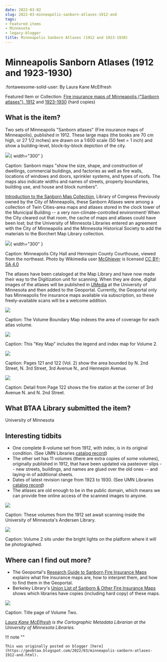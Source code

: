 ```yaml
---
date: 2022-03-02
slug: 2022-03-minneapolis-sanborn-atlases-1912-and
tags:
- Featured items
- Minnesota
- legacy-blogger
title: Minneapolis Sanborn Atlases (1912 and 1923-1930)
---
```


# Minneapolis Sanborn Atlases (1912 and 1923-1930)

:fontawesome-solid-user: By Laura Kane McElfresh 

Featured Item or Collection: [Fire insurance maps of Minneapolis ("Sanborn atlases"), 1912](https://primo.lib.umn.edu/permalink/f/11uk8fo/UMN_ALMA21897992640001701) and [1923-1930](https://primo.lib.umn.edu/permalink/f/11uk8fo/UMN_ALMA21900635990001701) (hard copies)

## What is the item? 

Two sets of Minneapolis "Sanborn atlases" (Fire insurance maps of Minneapolis), published in 1912. These large maps (the books are 70 cm high, or 27 1/2 inches) are drawn on a 1:600 scale (50 feet = 1 inch) and show a building-level, block-by-block depiction of the city. 

[![](https://blogger.googleusercontent.com/img/a/AVvXsEjBYR9aYcyQ8LVEpe8vwdo_6PevZcvz-VW9Quv8IYLPO_BIKUQHEVVKgMTdwQ02gIswgrZmKOc9rVUgP-_zYQJpTGtkVYGVaIyh89eqnR-xVf4zYoNOGNnAyLJrphJJ5VWerp66eUWRxGwup9P3De7RebACFTfey-BVAOaWcgU0LPigqDVACS-TD__W=s320)](https://blogger.googleusercontent.com/img/a/AVvXsEjBYR9aYcyQ8LVEpe8vwdo_6PevZcvz-VW9Quv8IYLPO_BIKUQHEVVKgMTdwQ02gIswgrZmKOc9rVUgP-_zYQJpTGtkVYGVaIyh89eqnR-xVf4zYoNOGNnAyLJrphJJ5VWerp66eUWRxGwup9P3De7RebACFTfey-BVAOaWcgU0LPigqDVACS-TD__W=s2058){ width="300" }

<!-- more -->

 Caption: Sanborn maps "show the size, shape, and construction of dwellings, commercial buildings, and factories as well as fire walls, locations of windows and doors, sprinkler systems, and types of roofs. The maps also indicate widths and names of streets, property boundaries, building use, and house and block numbers".
 
[Introduction to the Sanborn Map Collection](https://www.loc.gov/rr/geogmap/sanborn/san4a1.html), Library of Congress Previously owned by the City of Minneapolis, these Sanborn Atlases were among a collection of Twin Cities-area maps and atlases stored in the clock tower of the Municipal Building -- a very non-climate-controlled environment! When the City cleared out that room, the cache of maps and atlases could have been lost; but the University of Minnesota Libraries entered an agreement with the City of Minneapolis and the Minnesota Historical Society to add the materials to the Borchert Map Library collection. 

[![](https://lh3.googleusercontent.com/KSNndDs9CBy03g8hvA9Abm2fdPxIVyjjsO8btJHhngCEXpN-U75m7fevHMv4NiI1rXqe-_YuMZY-rLyJEc11c7vjYZvyboEHXqSc0qyRonuhCQIXxcQLc1L0pRYj839231ZAuCZc)](https://en.wikipedia.org/wiki/Minneapolis_City_Hall){ width="300" }

Caption: Minneapolis City Hall and Hennepin County Courthouse, viewed from the northeast. Photo by Wikimedia user [McGhiever](https://commons.wikimedia.org/wiki/User:McGhiever) is licensed [CC BY-SA 4.0](https://creativecommons.org/licenses/by-sa/4.0) 

The atlases have been cataloged at the Map Library and have now made their way to the Digitization unit for scanning. When they are done, digital images of the atlases will be published in [UMedia](https://umedia.lib.umn.edu/) at the University of Minnesota and then added to the Geoportal. Currently, the Geoportal only has Minneapolis fire insurance maps available via subscription, so these freely-available scans will be a welcome addition. 

![](https://lh6.googleusercontent.com/2W8KB2RyrjaP_1TDnmUGc9y6KhJS4W3y2fhe2F3WnxVj_gk0XdLlFV-FKky5vluc3qg3bXMhRWV7VTUC55Iy8t6fCJEC3iqmH-ZFKrWAfvzVZXcg8ov9knKQoWil2uEgeY-zBmxh) 

Caption: The Volume Boundary Map indexes the area of coverage for each atlas volume. 

![](https://lh4.googleusercontent.com/aEnRXWfArSyaMhsDWXtDZE3jyCGM1UcU2saBv7Dtb8RVtsJwO7qlBOF8QM_LC2KpzpmXDrqGpRnUqGD1FCtprZDlAC8MZDdk_ntEO_xGkUiOCbEXoIe6ILyZnRk60pJobjLSsrIO) 

Caption: This "Key Map" includes the legend and index map for Volume 2. 

![](https://lh3.googleusercontent.com/mbI5zZKXmFIjve_sl2NDF42Q3DgVu0tr8A1hVqfgUKoKv4bHFisZAURxLGcOXibyY6JLuwKCWrK-rl-qwwbQOoaPFM70WrfwZrPsshLyz_XJuesudIXVfdFykHOfHp8EA4tNK3mm) 

Caption: Pages 121 and 122 (Vol. 2) show the area bounded by N. 2nd Street, N. 3rd Street, 3rd Avenue N., and Hennepin Avenue.

![](https://lh4.googleusercontent.com/e0x224vMtZdEoD64oYoJzGgWcbtKdRrJb17qC8NmfeNt7mY7V5jTOdqSQHFRK3Mykl-rqzJqYXktQkkvaFra2cjFYee-5uck54ZOt-saTNEV2lPCL3tZk1QK_U2kYGqPqxiHHj9f) 

Caption: Detail from Page 122 shows the fire station at the corner of 3rd Avenue N. and N. 2nd Street.

## What BTAA Library submitted the item? 

University of Minnesota 

## Interesting tidbits

 * One complete 8-volume set from 1912, with index, is in its original condition. (See UMN Libraries [catalog record](https://primo.lib.umn.edu/permalink/f/11uk8fo/UMN_ALMA21897992640001701))
 * The other set has 11 volumes (there are extra copies of some volumes), originally published in 1912, that have been updated via pasteover slips -- new streets, buildings, and names are glued over the old ones -- and laying-in of additional sheets.
 * Dates of latest revision range from 1923 to 1930. (See UMN Libraries [catalog record](https://primo.lib.umn.edu/permalink/f/11uk8fo/UMN_ALMA21900635990001701))
 * The atlases are old enough to be in the public domain, which means we can provide free online access of the scanned images to anyone. 

 ![](https://lh4.googleusercontent.com/0dFmWx3gh_Pi2NpHbJd1CF4ePYKFjaTPlL4FKT37ZareVDyVeKx1F2opN99o5J0jsgklWSw7oY5xxmRuKTcxJj3NlwcKwEh-6orxR2vm-gWVoWsLTwiuyelg2bMfevJmRipgk6pE) 
 
Caption: These volumes from the 1912 set await scanning inside the University of Minnesota's Andersen Library. 

![](https://lh6.googleusercontent.com/NQBKn_IzQAQZWZ8BUfxFn8P23v3rCrnUpc2uZGtPN4ukQxuImIMiSSGF8au-P6_4f2LOchlixvjhFij_P425SS6pjrrCxHWHe1YZjmNMWiAgFhcXpFBwwjXaXf_GUv2429FvwR07) 

Caption: Volume 2 sits under the bright lights on the platform where it will be photographed. 

## Where can I find out more?

 * The Geoportal's [Research Guide to Sanborn Fire Insurance Maps](https://docs.google.com/document/d/e/2PACX-1vRJna_AXbcn42nSbqWSAWNOXUSici9oG-5uukusZD8bUV8LtCMeN_zYcOR1_2d05FRg_101ODLzDit0/pub) explains what fire insurance maps are, how to interpret them, and how to find them in the Geoportal.
 * Berkeley Library's [Union List of Sanborn & Other Fire Insurance Maps](https://www.lib.berkeley.edu/EART/sanborn_union_list) shows which libraries have copies (including hard copy) of these maps. 

![](https://lh4.googleusercontent.com/CbD3_zbdf3FfzVPD8b3Ei-D6M7F5POoeFtOpLo2c_WYvDPWbCaJ4NnqtbKFiKTNGt9VOZ1i4hCAv9Q3BZUDhh43mFaPhzG4HgBwmw5TZl7hs7dCblWj0Dn_DIw5-_8mNcucL4M7k) 

Caption: Title page of Volume Two. 

*[Laura Kane McElfresh](https://www.lib.umn.edu/about/staff/laura-kane-mcelfresh) is the Cartographic Metadata Librarian at the University of Minnesota Libraries.*

!!! note ""

	This was originally posted on blogger [here](https://geobtaa.blogspot.com/2022/03/minneapolis-sanborn-atlases-1912-and.html).

